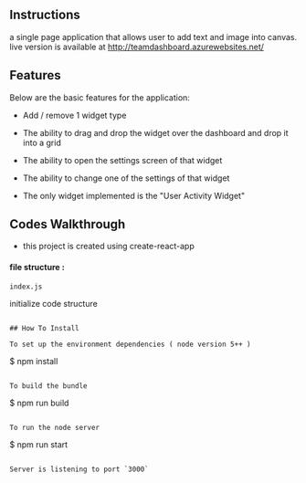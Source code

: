 ## Instructions

a single page application that allows user to add text and image into canvas.
live version is available at http://teamdashboard.azurewebsites.net/

## Features

Below are the basic features for the application:

- Add / remove 1 widget type
- The ability to drag and drop the widget over the dashboard and drop it into a grid
- The ability to open the settings screen of that widget
- The ability to change one of the settings of that widget

- The only widget implemented is the "User Activity Widget"

## Codes Walkthrough

- this project is created using create-react-app

#### file structure :
```
index.js
```
initialize code structure

```

## How To Install

To set up the environment dependencies ( node version 5++ )

```
$ npm install
```

To build the bundle

```
$ npm run build
```

To run the node server

```
$ npm run start
```

Server is listening to port `3000`
